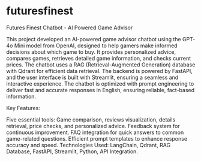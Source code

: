 # futuresfinest

Futures Finest Chatbot - AI Powered Game Advisor

This project developed an AI-powered game advisor chatbot using the GPT-4o Mini model from OpenAI, designed to help gamers make informed decisions about which game to buy. It provides personalized advice, compares games, retrieves detailed game information, and checks current prices. The chatbot uses a RAG (Retrieval-Augmented Generation) database with Qdrant for efficient data retrieval. The backend is powered by FastAPI, and the user interface is built with Streamlit, ensuring a seamless and interactive experience. The chatbot is optimized with prompt engineering to deliver fast and accurate responses in English, ensuring reliable, fact-based information.

Key Features:

Five essential tools: Game comparison, reviews visualization, details retrieval, price checks, and personalized advice.
Feedback system for continuous improvement.
FAQ integration for quick answers to common game-related questions.
Efficient prompt templates to enhance response accuracy and speed.
Technologies Used: LangChain, Qdrant, RAG Database, FastAPI, Streamlit, Python, API Integration.

